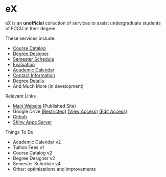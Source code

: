 <H1>eX</H1>

eX is an **unofficial** collection of services to assist undergraduate students of FCCU in their degree. 

These services include:

- [Course Catalog](https://exex.shinyapps.io/CourseCatalog/)
- [Degree Designer](https://exex.shinyapps.io/DegreeDesigner/#section-details)
- [Semester Schedule](https://exex.shinyapps.io/SemesterSchedule/)
- [Evaluation](https://exex.shinyapps.io/Evaluation/)
- [Academic Calendar](https://docs.google.com/spreadsheets/d/1kbZqG3CFegX50vrymNBcXUdZzrMSHc41Xp_AQXLf7oU/edit?usp=sharing)
- [Contact Information](https://docs.google.com/spreadsheets/d/1qxjgJ14DPFOLWINAbpS96FXOm3uJyYExn4ZCtraBs7Y/edit?usp=sharing)
- [Degree Details](https://docs.google.com/presentation/d/1wNlD8vg7x3tcjiLmcrI9i-A85srGWd2PKpjfrWxOYx4/edit?usp=sharing)
- And Much More (in development)

Relevant Links
- [Main Website](https://sites.google.com/formanite.fccollege.edu.pk/exex?usp=sharing) (Published Site)
- Google Drive [(Restricted)](https://drive.google.com/drive/folders/1BMhFFwi2kjcJrrBReenE3ZXKXEoKlxrV?usp=sharing) [(View Access)](https://drive.google.com/drive/folders/19MrmF-1lpaJI4Juke8OLd4PKBtFWCRvN?usp=sharing) [(Edit Access)](https://drive.google.com/drive/folders/10xCoa0n9GI3Yemr6-YUQP67oBhLCWH2Z?usp=sharing)
- [Github](https://github.com/rafaefarrukh/eX)
- [Shiny Apps Server](https://www.shinyapps.io/admin/#/dashboard)


Things To Do
- Academic Calendar v2
- Tuition Fees v1
- Course Catalog v2
- Degree Designer v2
- Semester Schedule v4
- Other: optimizations and improvements
